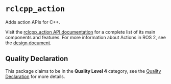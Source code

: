 # `rclcpp_action`

Adds action APIs for C++.

Visit the [rclcpp_action API documentation](http://docs.ros2.org/latest/api/rclcpp_action/) for a complete list of its main components and features. For more information about Actions in ROS 2, see the [design document](http://design.ros2.org/articles/actions.html).

## Quality Declaration

This package claims to be in the **Quality Level 4** category, see the [Quality Declaration](QUALITY_DECLARATION.md) for more details.
